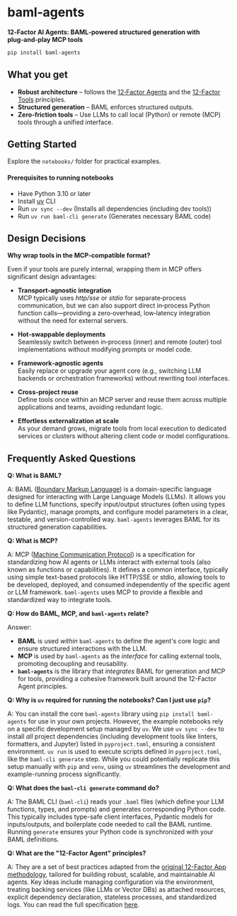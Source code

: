 # baml‑agents

**12‑Factor AI Agents: BAML‑powered structured generation with plug‑and‑play MCP tools**

```bash
pip install baml‑agents
```

## What you get

- **Robust architecture** – follows the [12‑Factor Agents](https://github.com/humanlayer/12-factor-agents) and the [12-Factor Tools](https://github.com/humanlayer/12-factor-agents/issues?q=author%3Aelijas%20%2312factortools%20sort%3Acreated-asc) principles.
- **Structured generation** – BAML enforces structured outputs.
- **Zero‑friction tools** – Use LLMs to call local (Python) or remote (MCP) tools through a unified interface.

## Getting Started

Explore the `notebooks/` folder for practical examples.

#### Prerequisites to running notebooks

- Have Python 3.10 or later
- Install [uv](https://docs.astral.sh/uv/) CLI
- Run `uv sync --dev` (Installs all dependencies (including dev tools))
- Run `uv run baml-cli generate` (Generates necessary BAML code)

## Design Decisions
**Why wrap tools in the MCP-compatible format?**

Even if your tools are purely internal, wrapping them in MCP offers significant design advantages:

- **Transport‑agnostic integration**  
  MCP typically uses _http/sse_ or _stdio_ for separate‑process communication, but we can also support direct in‑process Python function calls—providing a zero‑overhead, low‑latency integration without the need for external servers.

- **Hot‑swappable deployments**  
  Seamlessly switch between in‑process (inner) and remote (outer) tool implementations without modifying prompts or model code.

- **Framework‑agnostic agents**  
  Easily replace or upgrade your agent core (e.g., switching LLM backends or orchestration frameworks) without rewriting tool interfaces.

- **Cross‑project reuse**  
  Define tools once within an MCP server and reuse them across multiple applications and teams, avoiding redundant logic.

- **Effortless externalization at scale**  
  As your demand grows, migrate tools from local execution to dedicated services or clusters without altering client code or model configurations.

## Frequently Asked Questions
**Q: What is BAML?**

A: BAML ([Boundary Markup Language](https://github.com/BoundaryML/baml)) is a domain-specific language designed for interacting with Large Language Models (LLMs). It allows you to define LLM functions, specify input/output structures (often using types like Pydantic), manage prompts, and configure model parameters in a clear, testable, and version-controlled way. `baml-agents` leverages BAML for its structured generation capabilities.

**Q: What is MCP?**

A: MCP ([Machine Communication Protocol](https://github.com/humanlayer/mcp)) is a specification for standardizing how AI agents or LLMs interact with external tools (also known as functions or capabilities). It defines a common interface, typically using simple text-based protocols like HTTP/SSE or stdio, allowing tools to be developed, deployed, and consumed independently of the specific agent or LLM framework. `baml-agents` uses MCP to provide a flexible and standardized way to integrate tools.

**Q: How do BAML, MCP, and `baml-agents` relate?**

Answer:
- **BAML** is used *within* `baml-agents` to define the agent's core logic and ensure structured interactions with the LLM.
- **MCP** is used by `baml-agents` as the *interface* for calling external tools, promoting decoupling and reusability.
- **`baml-agents`** is the library that *integrates* BAML for generation and MCP for tools, providing a cohesive framework built around the 12-Factor Agent principles.

**Q: Why is `uv` required for running the notebooks? Can I just use `pip`?**

A: You can install the core `baml-agents` library using `pip install baml-agents` for use in your own projects. However, the example notebooks rely on a specific development setup managed by `uv`. We use `uv sync --dev` to install *all* project dependencies (including development tools like linters, formatters, and Jupyter) listed in `pyproject.toml`, ensuring a consistent environment. `uv run` is used to execute scripts defined in `pyproject.toml`, like the `baml-cli generate` step. While you could potentially replicate this setup manually with `pip` and `venv`, using `uv` streamlines the development and example-running process significantly.

**Q: What does the `baml-cli generate` command do?**

A: The BAML CLI (`baml-cli`) reads your `.baml` files (which define your LLM functions, types, and prompts) and generates corresponding Python code. This typically includes type-safe client interfaces, Pydantic models for inputs/outputs, and boilerplate code needed to call the BAML runtime. Running `generate` ensures your Python code is synchronized with your BAML definitions.

**Q: What are the "12-Factor Agent" principles?**

A: They are a set of best practices adapted from the [original 12-Factor App methodology](https://12factor.net/), tailored for building robust, scalable, and maintainable AI agents. Key ideas include managing configuration via the environment, treating backing services (like LLMs or Vector DBs) as attached resources, explicit dependency declaration, stateless processes, and standardized logs. You can read the full specification [here](https://github.com/humanlayer/12-factor-agents).

